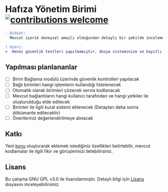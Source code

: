 # Hafıza Yönetim Birimi    [![contributions welcome](https://img.shields.io/badge/contributions-welcome-brightgreen.svg?style=flat)](https://github.com/dwyl/esta/issues)

```diff
- Dikkat!
  Mevcut içerik deneysel amaçlı olduğundan detaylı bir şekilde incelemeden kullanmayınız.

! Uyarı:
>  Henüz güvenlik testleri yapılmamıştır, dosya sisteminize ve kayıtlı bilgilerinize zarar verebilirsiniz.

```
## Yapılması planlananlar
-  [ ] Birim Bağlama modülü üzerinde güvenlik kontrolleri yapılacak 
-  [ ] Bağlı birimleri hangi işlemlerin kullandığı listelenecek
-  [ ] Otomatik olarak birimleri çözecek servis kodlanacak
-  [ ] Mevcut bağlantıların hangi kullanıcı tarafından ve hangi yetkiler ile oluşturulduğu elde edilecek
-  [ ] Birimler ile ilgili kural sistemi eklenecek (Detayları daha sonra dökümante edilecektir)
-  [ ] Önerileriniz değerlendirilmeye alınacak

## Katkı
Yeni [konu](https://github.com/mus19f1a/hyb/issues) oluşturarak eklemek istediğiniz özellikleri belirtebilir, mevcut kodlamalar ile ilgili fikir ve görüşlerinizi iletebilirsiniz.


## Lisans

Bu çalışma GNU GPL v3.0 ile lisanslanmıştır. Detaylı bilgi için [Lisans](LICENSE) dısyasını inceleyebilirsiniz.

